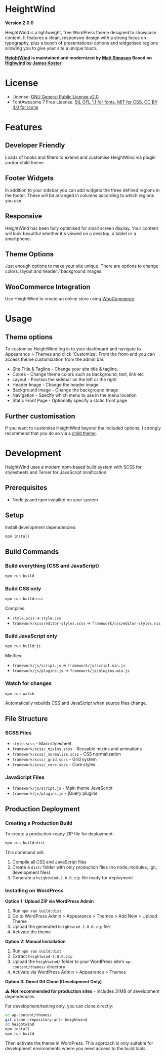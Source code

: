 # HeightWind

**Version 2.0.0**

HeightWind is a lightweight, free WordPress theme designed to showcase content. It features a clean, responsive design with a strong focus on typography, plus a bunch of presentational options and widgetised regions allowing you to give your site a unique touch.

**[HeightWind](https://github.com/mattsimpson/heightwind/) is maintained and modernized by [Matt Simpson](https://mattsimpson.ca)**
**Based on [Highwind](https://github.com/jameskoster/highwind) by [James Koster](http://jameskoster.co.uk)**

# License

* License: [GNU General Public License v2.0](http://www.gnu.org/licenses/gpl-2.0.html)
* FontAwesome 7 Free License: [SIL OFL 1.1 for fonts, MIT for CSS, CC BY 4.0 for icons](https://fontawesome.com/license/free)

# Features

## Developer Friendly
Loads of hooks and filters to extend and customise HeightWind via plugin and/or child theme.

## Footer Widgets
In addition to your sidebar you can add widgets the three defined regions in the footer. These will be arranged in columns according to which regions you use.

## Responsive
HeightWind has been fully optimised for small screen display. Your content will look beautiful whether it's viewed on a desktop, a tablet or a smartphone.

## Theme Options
Just enough options to make your site unique. There are options to change colors, layout and header / background images.

## WooCommerce Integration
Use HeightWind to create an online store using [WooCommerce](http://woothemes.com/woocommerce).

# Usage

## Theme options

To customise HeightWind log in to your dashboard and navigate to Appearance > Themes and click 'Customize'. From the front-end you can access theme customization from the admin bar.

* Site Title & Tagline - Change your site title & tagline.
* Colors - Change theme colors such as background, text, link etc
* Layout - Position the sidebar on the left or the right
* Header Image - Change the header image
* Background Image - Change the background image
* Navigation - Specify which menu to use in the menu location
* Static Front Page - Optionally specify a static front page

## Further customisation
If you want to customise HeightWind beyond the included options, I strongly recommend that you do so via a [child theme](http://codex.wordpress.org/Child_Themes).

# Development

HeightWind uses a modern npm-based build system with SCSS for stylesheets and Terser for JavaScript minification.

## Prerequisites

- Node.js and npm installed on your system

## Setup

Install development dependencies:

```bash
npm install
```

## Build Commands

### Build everything (CSS and JavaScript)
```bash
npm run build
```

### Build CSS only
```bash
npm run build:css
```

Compiles:
- `style.scss` → `style.css`
- `framework/scss/editor-styles.scss` → `framework/css/editor-styles.css`

### Build JavaScript only
```bash
npm run build:js
```

Minifies:
- `framework/js/script.js` → `framework/js/script.min.js`
- `framework/js/plugins.js` → `framework/js/plugins.min.js`

### Watch for changes
```bash
npm run watch
```

Automatically rebuilds CSS and JavaScript when source files change.

## File Structure

### SCSS Files
- `style.scss` - Main stylesheet
- `framework/scss/_mixins.scss` - Reusable mixins and animations
- `framework/scss/_normalize.scss` - CSS normalization
- `framework/scss/_grid.scss` - Grid system
- `framework/scss/_core.scss` - Core styles

### JavaScript Files
- `framework/js/script.js` - Main theme JavaScript
- `framework/js/plugins.js` - jQuery plugins

## Production Deployment

### Creating a Production Build

To create a production-ready ZIP file for deployment:

```bash
npm run build:dist
```

This command will:
1. Compile all CSS and JavaScript files
2. Create a `dist/` folder with only production files (no node_modules, .git, development files)
3. Generate a `heightwind-2.0.0.zip` file ready for deployment

### Installing on WordPress

**Option 1: Upload ZIP via WordPress Admin**
1. Run `npm run build:dist`
2. Go to WordPress Admin > Appearance > Themes > Add New > Upload Theme
3. Upload the generated `heightwind-2.0.0.zip` file
4. Activate the theme

**Option 2: Manual Installation**
1. Run `npm run build:dist`
2. Extract `heightwind-2.0.0.zip`
3. Upload the `heightwind/` folder to your WordPress site's `wp-content/themes/` directory
4. Activate via WordPress Admin > Appearance > Themes

**Option 3: Direct Git Clone (Development Only)**

⚠️ **Not recommended for production sites** - includes 31MB of development dependencies.

For development/testing only, you can clone directly:
```bash
cd wp-content/themes/
git clone <repository-url> heightwind
cd heightwind
npm install
npm run build
```

Then activate the theme in WordPress. This approach is only suitable for development environments where you need access to the build tools.
